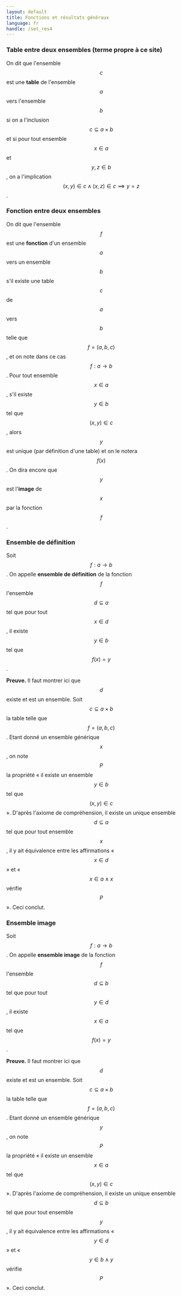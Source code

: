 ```yaml
---
layout: default
title: Fonctions et résultats généraux
language: fr
handle: /set_res4
---
```


<script src="https://cdn.mathjax.org/mathjax/latest/MathJax.js?config=TeX-AMS-MML_HTMLorMML" type="text/javascript"></script>

### Table entre deux ensembles (terme propre à ce site)
On dit que l'ensemble $$c$$ est une **table** de l'ensemble $$a$$ vers l'ensemble $$b$$ si on a l'inclusion $$c \subseteq a \times b$$ et si pour tout ensemble $$x \in a$$ et $$y, z \in b$$, on a l'implication $$(x, y) \in c \land (x, z) \in c \implies y = z$$.

### Fonction entre deux ensembles
On dit que l'ensemble $$f$$ est une **fonction** d'un ensemble $$a$$ vers un ensemble $$b$$ s'il existe une table $$c$$ de $$a$$ vers $$b$$ telle que $$f = (a, b, c)$$, et on note dans ce cas $$f : a \to b$$. Pour tout ensemble $$x \in a$$, s'il existe $$y \in b$$ tel que $$(x, y) \in c$$, alors $$y$$ est unique (par définition d'une table) et on le notera $$f(x)$$. On dira encore que $$y$$ est l'**image** de $$x$$ par la fonction $$f$$.

### Ensemble de définition
Soit $$f : a \to b$$. On appelle **ensemble de définition** de la fonction $$f$$ l'ensemble $$d \subseteq a$$ tel que pour tout $$x \in d$$, il existe $$y \in b$$ tel que $$f(x) = y$$.

**Preuve.** Il faut montrer ici que $$d$$ existe et est un ensemble. Soit $$c \subseteq a \times b$$ la table telle que $$f = (a, b, c)$$. Etant donné un ensemble générique $$x$$, on note $$P$$ la propriété « il existe un ensemble $$y \in b$$ tel que $$(x, y) \in c$$ ». D'après l'axiome de compréhension, il existe un unique ensemble $$d \subseteq a$$ tel que pour tout ensemble $$x$$, il y ait équivalence entre les affirmations « $$x \in d$$ » et « $$x \in a \land x$$ vérifie $$P$$ ». Ceci conclut.

### Ensemble image
Soit $$f : a \to b$$. On appelle **ensemble image** de la fonction $$f$$ l'ensemble $$d \subseteq b$$ tel que pour tout $$y \in d$$, il existe $$x \in a$$ tel que $$f(x) = y$$.

**Preuve.** Il faut montrer ici que $$d$$ existe et est un ensemble. Soit $$c \subseteq a \times b$$ la table telle que $$f = (a, b, c)$$. Etant donné un ensemble générique $$y$$, on note $$P$$ la propriété « il existe un ensemble $$x\in a$$ tel que $$(x, y) \in c$$ ». D'après l'axiome de compréhension, il existe un unique ensemble $$d \subseteq b$$ tel que pour tout ensemble $$y$$, il y ait équivalence entre les affirmations « $$y \in d$$ » et « $$y \in b \land y$$ vérifie $$P$$ ». Ceci conclut.
